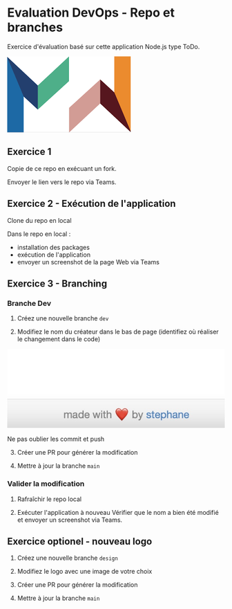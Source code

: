 # Evaluation DevOps - Repo et branches

Exercice d'évaluation basé sur cette application Node.js type ToDo.

![mewo](public/icons/mewo.png)

## Exercice 1

Copie de ce repo en exécuant un fork.

Envoyer le lien vers le repo via Teams.

## Exercice 2 - Exécution de l'application

Clone du repo en local

Dans le repo en local :
- installation des packages
- exécution de l'application
- envoyer un screenshot de la page Web via Teams

## Exercice 3 - Branching

### Branche Dev

1. Créez une nouvelle branche `dev`

2. Modifiez le nom du créateur dans le bas de page (identifiez où réaliser le changement dans le code)

![createur](images/createur.jpg)

Ne pas oublier les commit et push

3. Créer une PR pour générer la modification

4. Mettre à jour la branche `main`

### Valider la modification

1. Rafraîchir le repo local

2. Exécuter l'application à nouveau
Vérifier que le nom a bien été modifié et envoyer un screenshot via Teams.

## Exercice optionel - nouveau logo

1. Créez une nouvelle branche `design`

2. Modifiez le logo avec une image de votre choix

3. Créer une PR pour générer la modification

4. Mettre à jour la branche `main`